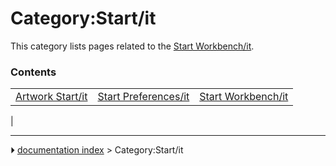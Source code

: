 # Category:Start/it
This category lists pages related to the [Start Workbench/it](Start_Workbench/it.md).

### Contents

|     |     |     |
| --- | --- | --- |
| [Artwork Start/it](Artwork_Start/it.md) | [Start Preferences/it](Start_Preferences/it.md) | [Start Workbench/it](Start_Workbench/it.md) |
|



---
⏵ [documentation index](../README.md) > Category:Start/it
